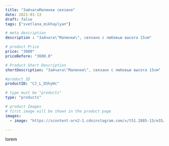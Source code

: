 ```yaml
---
title: "ЗайчатаМалинки связано"
date: 2021-01-13
draft: false
tags: ["svetlana_mikhaylyan"]

# meta description
description : "Зайчата\"Малинки\", связано с любовью высота 15см"

# product Price
price: "3000"
priceBefore: "3600.0"

# Product Short Description
shortDescription: "Зайчата\"Малинки\", связано с любовью высота 15см"

#product ID
productID: "CJ_L_DShyHc"

# type must be "products"
type: "products"

# product Images
# first image will be shown in the product page
images:
  - image: "https://scontent-arn2-1.cdninstagram.com/v/t51.2885-15/e35/137622786_163796902167882_6639180441358963321_n.jpg?se=7&tp=1&_nc_ht=scontent-arn2-1.cdninstagram.com&_nc_cat=106&_nc_ohc=dF3XgxEBeEwAX85GyDJ&ccb=7-4&oh=d74113fb706d940c78b75b83c4e83a48&oe=6084AF60&_nc_sid=86f79a&ig_cache_key=MjQ4NTc1ODIzMDcwMjUzMTAzNg%3D%3D.2-ccb7-4"

---
```

lorem
